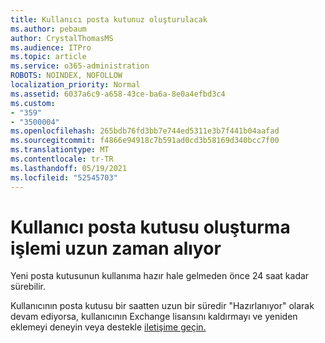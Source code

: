 ```yaml
---
title: Kullanıcı posta kutunuz oluşturulacak
ms.author: pebaum
author: CrystalThomasMS
ms.audience: ITPro
ms.topic: article
ms.service: o365-administration
ROBOTS: NOINDEX, NOFOLLOW
localization_priority: Normal
ms.assetid: 6037a6c9-a658-43ce-ba6a-8e0a4efbd3c4
ms.custom:
- "359"
- "3500004"
ms.openlocfilehash: 265bdb76fd3bb7e744ed5311e3b7f441b04aafad
ms.sourcegitcommit: f4866e94918c7b591ad0cd3b58169d340bcc7f00
ms.translationtype: MT
ms.contentlocale: tr-TR
ms.lasthandoff: 05/19/2021
ms.locfileid: "52545703"
---
```

# <a name="user-mailbox-creation-is-taking-a-long-time"></a>Kullanıcı posta kutusu oluşturma işlemi uzun zaman alıyor

Yeni posta kutusunun kullanıma hazır hale gelmeden önce 24 saat kadar sürebilir.
  
Kullanıcının posta kutusu bir saatten uzun bir süredir "Hazırlanıyor" olarak devam ediyorsa, kullanıcının Exchange lisansını kaldırmayı ve yeniden eklemeyi deneyin veya destekle [iletişime geçin.](https://go.microsoft.com/fwlink/p/?linkid=518322)
